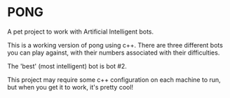 # PONG

A pet project to work with Artificial Intelligent bots. 

This is a working version of pong using c++. There are three different bots you can play against, with their numbers associated with their difficulties. 

The 'best' (most intelligent) bot is bot #2. 

This project may require some c++ configuration on each machine to run, but when you get it to work, it's pretty cool!
